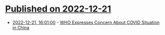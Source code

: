 # [Published on 2022-12-21](index.md)

* [2022-12-21, 16:01:00](https://slashdot.org/story/22/12/21/1533242/who-expresses-concern-about-covid-situation-in-china?utm_source=rss1.0mainlinkanon&utm_medium=feed) - [WHO Expresses Concern About COVID Situation in China](https://slashdot.org/story/22/12/21/1533242/who-expresses-concern-about-covid-situation-in-china?utm_source=rss1.0mainlinkanon&utm_medium=feed)
